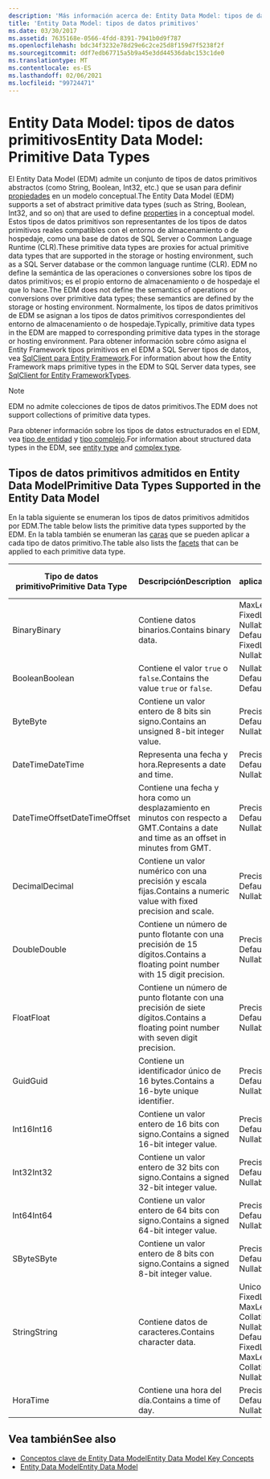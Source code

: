 ```yaml
---
description: 'Más información acerca de: Entity Data Model: tipos de datos primitivos'
title: 'Entity Data Model: tipos de datos primitivos'
ms.date: 03/30/2017
ms.assetid: 7635168e-0566-4fdd-8391-7941b0d9f787
ms.openlocfilehash: bdc34f3232e78d29e6c2ce25d8f159d7f5238f2f
ms.sourcegitcommit: ddf7edb67715a5b9a45e3dd44536dabc153c1de0
ms.translationtype: MT
ms.contentlocale: es-ES
ms.lasthandoff: 02/06/2021
ms.locfileid: "99724471"
---
```

# <a name="entity-data-model-primitive-data-types"></a><span data-ttu-id="19d53-103">Entity Data Model: tipos de datos primitivos</span><span class="sxs-lookup"><span data-stu-id="19d53-103">Entity Data Model: Primitive Data Types</span></span>

<span data-ttu-id="19d53-104">El Entity Data Model (EDM) admite un conjunto de tipos de datos primitivos abstractos (como String, Boolean, Int32, etc.) que se usan para definir [propiedades](property.md) en un modelo conceptual.</span><span class="sxs-lookup"><span data-stu-id="19d53-104">The Entity Data Model (EDM) supports a set of abstract primitive data types (such as String, Boolean, Int32, and so on) that are used to define [properties](property.md) in a conceptual model.</span></span> <span data-ttu-id="19d53-105">Estos tipos de datos primitivos son representantes de los tipos de datos primitivos reales compatibles con el entorno de almacenamiento o de hospedaje, como una base de datos de SQL Server o Common Language Runtime (CLR).</span><span class="sxs-lookup"><span data-stu-id="19d53-105">These primitive data types are proxies for actual primitive data types that are supported in the storage or hosting environment, such as a SQL Server database or the common language runtime (CLR).</span></span> <span data-ttu-id="19d53-106">EDM no define la semántica de las operaciones o conversiones sobre los tipos de datos primitivos; es el propio entorno de almacenamiento o de hospedaje el que lo hace.</span><span class="sxs-lookup"><span data-stu-id="19d53-106">The EDM does not define the semantics of operations or conversions over primitive data types; these semantics are defined by the storage or hosting environment.</span></span> <span data-ttu-id="19d53-107">Normalmente, los tipos de datos primitivos de EDM se asignan a los tipos de datos primitivos correspondientes del entorno de almacenamiento o de hospedaje.</span><span class="sxs-lookup"><span data-stu-id="19d53-107">Typically, primitive data types in the EDM are mapped to corresponding primitive data types in the storage or hosting environment.</span></span> <span data-ttu-id="19d53-108">Para obtener información sobre cómo asigna el Entity Framework tipos primitivos en el EDM a SQL Server tipos de datos, vea [SqlClient para Entity Framework](./ef/sqlclient-for-ef-types.md).</span><span class="sxs-lookup"><span data-stu-id="19d53-108">For information about how the Entity Framework maps primitive types in the EDM to SQL Server data types, see [SqlClient for Entity FrameworkTypes](./ef/sqlclient-for-ef-types.md).</span></span>  
  
> [!NOTE]
> <span data-ttu-id="19d53-109">EDM no admite colecciones de tipos de datos primitivos.</span><span class="sxs-lookup"><span data-stu-id="19d53-109">The EDM does not support collections of primitive data types.</span></span>  
  
 <span data-ttu-id="19d53-110">Para obtener información sobre los tipos de datos estructurados en el EDM, vea [tipo de entidad](entity-type.md) y [tipo complejo](complex-type.md).</span><span class="sxs-lookup"><span data-stu-id="19d53-110">For information about structured data types in the EDM, see [entity type](entity-type.md) and [complex type](complex-type.md).</span></span>  
  
## <a name="primitive-data-types-supported-in-the-entity-data-model"></a><span data-ttu-id="19d53-111">Tipos de datos primitivos admitidos en Entity Data Model</span><span class="sxs-lookup"><span data-stu-id="19d53-111">Primitive Data Types Supported in the Entity Data Model</span></span>  

 <span data-ttu-id="19d53-112">En la tabla siguiente se enumeran los tipos de datos primitivos admitidos por EDM.</span><span class="sxs-lookup"><span data-stu-id="19d53-112">The table below lists the primitive data types supported by the EDM.</span></span> <span data-ttu-id="19d53-113">En la tabla también se enumeran las [caras](facet.md) que se pueden aplicar a cada tipo de datos primitivo.</span><span class="sxs-lookup"><span data-stu-id="19d53-113">The table also lists the [facets](facet.md) that can be applied to each primitive data type.</span></span>  
  
|<span data-ttu-id="19d53-114">Tipo de datos primitivo</span><span class="sxs-lookup"><span data-stu-id="19d53-114">Primitive Data Type</span></span>|<span data-ttu-id="19d53-115">Descripción</span><span class="sxs-lookup"><span data-stu-id="19d53-115">Description</span></span>|<span data-ttu-id="19d53-116">Facetas aplicables</span><span class="sxs-lookup"><span data-stu-id="19d53-116">Applicable Facets</span></span>|  
|-------------------------|-----------------|-----------------------|  
|<span data-ttu-id="19d53-117">Binary</span><span class="sxs-lookup"><span data-stu-id="19d53-117">Binary</span></span>|<span data-ttu-id="19d53-118">Contiene datos binarios.</span><span class="sxs-lookup"><span data-stu-id="19d53-118">Contains binary data.</span></span>|<span data-ttu-id="19d53-119">MaxLength, FixedLength, Nullable, Default</span><span class="sxs-lookup"><span data-stu-id="19d53-119">MaxLength, FixedLength, Nullable, Default</span></span>|  
|<span data-ttu-id="19d53-120">Boolean</span><span class="sxs-lookup"><span data-stu-id="19d53-120">Boolean</span></span>|<span data-ttu-id="19d53-121">Contiene el valor `true` o `false`.</span><span class="sxs-lookup"><span data-stu-id="19d53-121">Contains the value `true` or `false`.</span></span>|<span data-ttu-id="19d53-122">Nullable, Default</span><span class="sxs-lookup"><span data-stu-id="19d53-122">Nullable, Default</span></span>|  
|<span data-ttu-id="19d53-123">Byte</span><span class="sxs-lookup"><span data-stu-id="19d53-123">Byte</span></span>|<span data-ttu-id="19d53-124">Contiene un valor entero de 8 bits sin signo.</span><span class="sxs-lookup"><span data-stu-id="19d53-124">Contains an unsigned 8-bit integer value.</span></span>|<span data-ttu-id="19d53-125">Precision, Nullable, Default</span><span class="sxs-lookup"><span data-stu-id="19d53-125">Precision, Nullable, Default</span></span>|  
|<span data-ttu-id="19d53-126">DateTime</span><span class="sxs-lookup"><span data-stu-id="19d53-126">DateTime</span></span>|<span data-ttu-id="19d53-127">Representa una fecha y hora.</span><span class="sxs-lookup"><span data-stu-id="19d53-127">Represents a date and time.</span></span>|<span data-ttu-id="19d53-128">Precision, Nullable, Default</span><span class="sxs-lookup"><span data-stu-id="19d53-128">Precision, Nullable, Default</span></span>|  
|<span data-ttu-id="19d53-129">DateTimeOffset</span><span class="sxs-lookup"><span data-stu-id="19d53-129">DateTimeOffset</span></span>|<span data-ttu-id="19d53-130">Contiene una fecha y hora como un desplazamiento en minutos con respecto a GMT.</span><span class="sxs-lookup"><span data-stu-id="19d53-130">Contains a date and time as an offset in minutes from GMT.</span></span>|<span data-ttu-id="19d53-131">Precision, Nullable, Default</span><span class="sxs-lookup"><span data-stu-id="19d53-131">Precision, Nullable, Default</span></span>|  
|<span data-ttu-id="19d53-132">Decimal</span><span class="sxs-lookup"><span data-stu-id="19d53-132">Decimal</span></span>|<span data-ttu-id="19d53-133">Contiene un valor numérico con una precisión y escala fijas.</span><span class="sxs-lookup"><span data-stu-id="19d53-133">Contains a numeric value with fixed precision and scale.</span></span>|<span data-ttu-id="19d53-134">Precision, Nullable, Default</span><span class="sxs-lookup"><span data-stu-id="19d53-134">Precision, Nullable, Default</span></span>|  
|<span data-ttu-id="19d53-135">Double</span><span class="sxs-lookup"><span data-stu-id="19d53-135">Double</span></span>|<span data-ttu-id="19d53-136">Contiene un número de punto flotante con una precisión de 15 dígitos.</span><span class="sxs-lookup"><span data-stu-id="19d53-136">Contains a floating point number with 15 digit precision.</span></span>|<span data-ttu-id="19d53-137">Precision, Nullable, Default</span><span class="sxs-lookup"><span data-stu-id="19d53-137">Precision, Nullable, Default</span></span>|  
|<span data-ttu-id="19d53-138">Float</span><span class="sxs-lookup"><span data-stu-id="19d53-138">Float</span></span>|<span data-ttu-id="19d53-139">Contiene un número de punto flotante con una precisión de siete dígitos.</span><span class="sxs-lookup"><span data-stu-id="19d53-139">Contains a floating point number with seven digit precision.</span></span>|<span data-ttu-id="19d53-140">Precision, Nullable, Default</span><span class="sxs-lookup"><span data-stu-id="19d53-140">Precision, Nullable, Default</span></span>|  
|<span data-ttu-id="19d53-141">Guid</span><span class="sxs-lookup"><span data-stu-id="19d53-141">Guid</span></span>|<span data-ttu-id="19d53-142">Contiene un identificador único de 16 bytes.</span><span class="sxs-lookup"><span data-stu-id="19d53-142">Contains a 16-byte unique identifier.</span></span>|<span data-ttu-id="19d53-143">Precision, Nullable, Default</span><span class="sxs-lookup"><span data-stu-id="19d53-143">Precision, Nullable, Default</span></span>|  
|<span data-ttu-id="19d53-144">Int16</span><span class="sxs-lookup"><span data-stu-id="19d53-144">Int16</span></span>|<span data-ttu-id="19d53-145">Contiene un valor entero de 16 bits con signo.</span><span class="sxs-lookup"><span data-stu-id="19d53-145">Contains a signed 16-bit integer value.</span></span>|<span data-ttu-id="19d53-146">Precision, Nullable, Default</span><span class="sxs-lookup"><span data-stu-id="19d53-146">Precision, Nullable, Default</span></span>|  
|<span data-ttu-id="19d53-147">Int32</span><span class="sxs-lookup"><span data-stu-id="19d53-147">Int32</span></span>|<span data-ttu-id="19d53-148">Contiene un valor entero de 32 bits con signo.</span><span class="sxs-lookup"><span data-stu-id="19d53-148">Contains a signed 32-bit integer value.</span></span>|<span data-ttu-id="19d53-149">Precision, Nullable, Default</span><span class="sxs-lookup"><span data-stu-id="19d53-149">Precision, Nullable, Default</span></span>|  
|<span data-ttu-id="19d53-150">Int64</span><span class="sxs-lookup"><span data-stu-id="19d53-150">Int64</span></span>|<span data-ttu-id="19d53-151">Contiene un valor entero de 64 bits con signo.</span><span class="sxs-lookup"><span data-stu-id="19d53-151">Contains a signed 64-bit integer value.</span></span>|<span data-ttu-id="19d53-152">Precision, Nullable, Default</span><span class="sxs-lookup"><span data-stu-id="19d53-152">Precision, Nullable, Default</span></span>|  
|<span data-ttu-id="19d53-153">SByte</span><span class="sxs-lookup"><span data-stu-id="19d53-153">SByte</span></span>|<span data-ttu-id="19d53-154">Contiene un valor entero de 8 bits con signo.</span><span class="sxs-lookup"><span data-stu-id="19d53-154">Contains a signed 8-bit integer value.</span></span>|<span data-ttu-id="19d53-155">Precision, Nullable, Default</span><span class="sxs-lookup"><span data-stu-id="19d53-155">Precision, Nullable, Default</span></span>|  
|<span data-ttu-id="19d53-156">String</span><span class="sxs-lookup"><span data-stu-id="19d53-156">String</span></span>|<span data-ttu-id="19d53-157">Contiene datos de caracteres.</span><span class="sxs-lookup"><span data-stu-id="19d53-157">Contains character data.</span></span>|<span data-ttu-id="19d53-158">Unicode, FixedLength, MaxLength, Collation, Precision, Nullable, Default</span><span class="sxs-lookup"><span data-stu-id="19d53-158">Unicode, FixedLength, MaxLength, Collation, Precision, Nullable, Default</span></span>|  
|<span data-ttu-id="19d53-159">Hora</span><span class="sxs-lookup"><span data-stu-id="19d53-159">Time</span></span>|<span data-ttu-id="19d53-160">Contiene una hora del día.</span><span class="sxs-lookup"><span data-stu-id="19d53-160">Contains a time of day.</span></span>|<span data-ttu-id="19d53-161">Precision, Nullable, Default</span><span class="sxs-lookup"><span data-stu-id="19d53-161">Precision, Nullable, Default</span></span>|  
  
## <a name="see-also"></a><span data-ttu-id="19d53-162">Vea también</span><span class="sxs-lookup"><span data-stu-id="19d53-162">See also</span></span>

- [<span data-ttu-id="19d53-163">Conceptos clave de Entity Data Model</span><span class="sxs-lookup"><span data-stu-id="19d53-163">Entity Data Model Key Concepts</span></span>](entity-data-model-key-concepts.md)
- [<span data-ttu-id="19d53-164">Entity Data Model</span><span class="sxs-lookup"><span data-stu-id="19d53-164">Entity Data Model</span></span>](entity-data-model.md)
